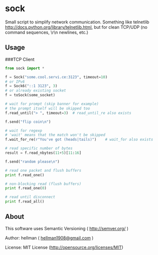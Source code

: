 sock
====================

Small script to simplify network communication.
Something like telnetlib http://docs.python.org/library/telnetlib.html, but for clean TCP/UDP (no command sequences, \r\n newlines, etc.)


Usage
---------------------

###TCP Client

```python
from sock import *

f = Sock("some.cool.servi.ce:3123", timeout=10)
# or IPv6
f = Sock6("::1 3123", 3)
# or already existing socket
f = toSock(some_socket)

# wait for prompt (skip banner for example)
# the prompt itself will be skipped too
f.read_until("> ", timeout=3)  # read_until_re also exists

f.send("flip coin\n")

# wait for regexp
# 'wait' means that the match won't be skipped
f.wait_for_re(r"You've got (heads|tails)")    # wait_for also exists

# read specific number of bytes
result = f.read_nbytes(11+5)[11:16]

f.send("random please\n")

# read one packet and flush buffers
print f.read_one()

# non-blocking read (flush buffers)
print f.read_one(0)

# read until disconnect
print f.read_all()
```

About
---------------------

This software uses Semantic Versioning ( http://semver.org/ )

Author: hellman ( hellman1908@gmail.com )

License: MIT License (http://opensource.org/licenses/MIT)
